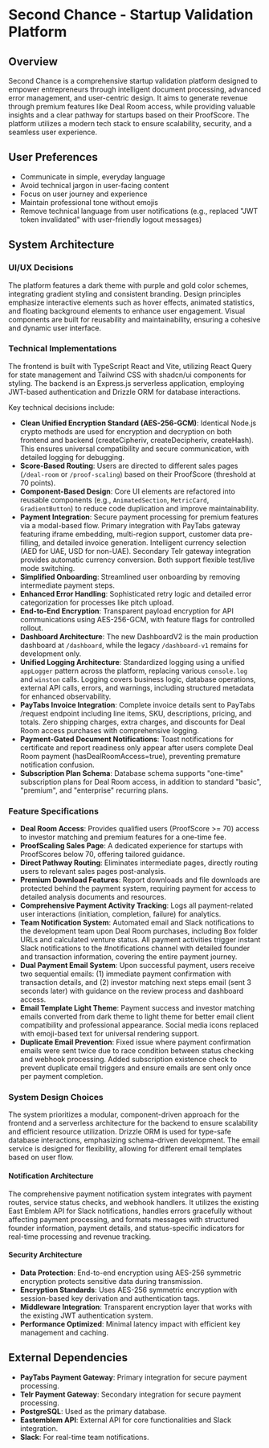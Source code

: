 # Second Chance - Startup Validation Platform

## Overview
Second Chance is a comprehensive startup validation platform designed to empower entrepreneurs through intelligent document processing, advanced error management, and user-centric design. It aims to generate revenue through premium features like Deal Room access, while providing valuable insights and a clear pathway for startups based on their ProofScore. The platform utilizes a modern tech stack to ensure scalability, security, and a seamless user experience.

## User Preferences
- Communicate in simple, everyday language
- Avoid technical jargon in user-facing content
- Focus on user journey and experience
- Maintain professional tone without emojis
- Remove technical language from user notifications (e.g., replaced "JWT token invalidated" with user-friendly logout messages)

## System Architecture

### UI/UX Decisions
The platform features a dark theme with purple and gold color schemes, integrating gradient styling and consistent branding. Design principles emphasize interactive elements such as hover effects, animated statistics, and floating background elements to enhance user engagement. Visual components are built for reusability and maintainability, ensuring a cohesive and dynamic user interface.

### Technical Implementations
The frontend is built with TypeScript React and Vite, utilizing React Query for state management and Tailwind CSS with shadcn/ui components for styling. The backend is an Express.js serverless application, employing JWT-based authentication and Drizzle ORM for database interactions.

Key technical decisions include:
- **Clean Unified Encryption Standard (AES-256-GCM)**: Identical Node.js crypto methods are used for encryption and decryption on both frontend and backend (createCipheriv, createDecipheriv, createHash). This ensures universal compatibility and secure communication, with detailed logging for debugging.
- **Score-Based Routing**: Users are directed to different sales pages (`/deal-room` or `/proof-scaling`) based on their ProofScore (threshold at 70 points).
- **Component-Based Design**: Core UI elements are refactored into reusable components (e.g., `AnimatedSection`, `MetricCard`, `GradientButton`) to reduce code duplication and improve maintainability.
- **Payment Integration**: Secure payment processing for premium features via a modal-based flow. Primary integration with PayTabs gateway featuring iframe embedding, multi-region support, customer data pre-filling, and detailed invoice generation. Intelligent currency selection (AED for UAE, USD for non-UAE). Secondary Telr gateway integration provides automatic currency conversion. Both support flexible test/live mode switching.
- **Simplified Onboarding**: Streamlined user onboarding by removing intermediate payment steps.
- **Enhanced Error Handling**: Sophisticated retry logic and detailed error categorization for processes like pitch upload.
- **End-to-End Encryption**: Transparent payload encryption for API communications using AES-256-GCM, with feature flags for controlled rollout.
- **Dashboard Architecture**: The new DashboardV2 is the main production dashboard at `/dashboard`, while the legacy `/dashboard-v1` remains for development only.
- **Unified Logging Architecture**: Standardized logging using a unified `appLogger` pattern across the platform, replacing various `console.log` and `winston` calls. Logging covers business logic, database operations, external API calls, errors, and warnings, including structured metadata for enhanced observability.
- **PayTabs Invoice Integration**: Complete invoice details sent to PayTabs /request endpoint including line items, SKU, descriptions, pricing, and totals. Zero shipping charges, extra charges, and discounts for Deal Room access purchases with comprehensive logging.
- **Payment-Gated Document Notifications**: Toast notifications for certificate and report readiness only appear after users complete Deal Room payment (hasDealRoomAccess=true), preventing premature notification confusion.
- **Subscription Plan Schema**: Database schema supports "one-time" subscription plans for Deal Room access, in addition to standard "basic", "premium", and "enterprise" recurring plans.

### Feature Specifications
- **Deal Room Access**: Provides qualified users (ProofScore >= 70) access to investor matching and premium features for a one-time fee.
- **ProofScaling Sales Page**: A dedicated experience for startups with ProofScores below 70, offering tailored guidance.
- **Direct Pathway Routing**: Eliminates intermediate pages, directly routing users to relevant sales pages post-analysis.
- **Premium Download Features**: Report downloads and file downloads are protected behind the payment system, requiring payment for access to detailed analysis documents and resources.
- **Comprehensive Payment Activity Tracking**: Logs all payment-related user interactions (initiation, completion, failure) for analytics.
- **Team Notification System**: Automated email and Slack notifications to the development team upon Deal Room purchases, including Box folder URLs and calculated venture status. All payment activities trigger instant Slack notifications to the #notifications channel with detailed founder and transaction information, covering the entire payment journey.
- **Dual Payment Email System**: Upon successful payment, users receive two sequential emails: (1) immediate payment confirmation with transaction details, and (2) investor matching next steps email (sent 3 seconds later) with guidance on the review process and dashboard access.
- **Email Template Light Theme**: Payment success and investor matching emails converted from dark theme to light theme for better email client compatibility and professional appearance. Social media icons replaced with emoji-based text for universal rendering support.
- **Duplicate Email Prevention**: Fixed issue where payment confirmation emails were sent twice due to race condition between status checking and webhook processing. Added subscription existence check to prevent duplicate email triggers and ensure emails are sent only once per payment completion.

### System Design Choices
The system prioritizes a modular, component-driven approach for the frontend and a serverless architecture for the backend to ensure scalability and efficient resource utilization. Drizzle ORM is used for type-safe database interactions, emphasizing schema-driven development. The email service is designed for flexibility, allowing for different email templates based on user flow.

#### Notification Architecture
The comprehensive payment notification system integrates with payment routes, service status checks, and webhook handlers. It utilizes the existing East Emblem API for Slack notifications, handles errors gracefully without affecting payment processing, and formats messages with structured founder information, payment details, and status-specific indicators for real-time processing and revenue tracking.

#### Security Architecture
- **Data Protection**: End-to-end encryption using AES-256 symmetric encryption protects sensitive data during transmission.
- **Encryption Standards**: Uses AES-256 symmetric encryption with session-based key derivation and authentication tags.
- **Middleware Integration**: Transparent encryption layer that works with the existing JWT authentication system.
- **Performance Optimized**: Minimal latency impact with efficient key management and caching.

## External Dependencies
- **PayTabs Payment Gateway**: Primary integration for secure payment processing.
- **Telr Payment Gateway**: Secondary integration for secure payment processing.
- **PostgreSQL**: Used as the primary database.
- **Eastemblem API**: External API for core functionalities and Slack integration.
- **Slack**: For real-time team notifications.